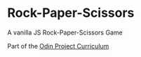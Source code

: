 # Rock-Paper-Scissors

A vanilla JS Rock-Paper-Scissors Game




Part of the [Odin Project Curriculum](https://www.theodinproject.com/lessons/foundations-rock-paper-scissors)
